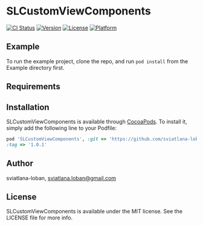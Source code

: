 # SLCustomViewComponents

[![CI Status](https://img.shields.io/travis/sviatlana-loban/SLCustomViewComponents.svg?style=flat)](https://travis-ci.org/sviatlana-loban/SLCustomViewComponents)
[![Version](https://img.shields.io/cocoapods/v/SLCustomViewComponents.svg?style=flat)](https://cocoapods.org/pods/SLCustomViewComponents)
[![License](https://img.shields.io/cocoapods/l/SLCustomViewComponents.svg?style=flat)](https://cocoapods.org/pods/SLCustomViewComponents)
[![Platform](https://img.shields.io/cocoapods/p/SLCustomViewComponents.svg?style=flat)](https://cocoapods.org/pods/SLCustomViewComponents)

## Example

To run the example project, clone the repo, and run `pod install` from the Example directory first.

## Requirements

## Installation

SLCustomViewComponents is available through [CocoaPods](https://cocoapods.org). To install
it, simply add the following line to your Podfile:

```ruby
pod 'SLCustomViewComponents', :git => 'https://github.com/sviatlana-loban/SLCustomViewComponents', 
:tag => '1.0.1'
```

## Author

sviatlana-loban, sviatlana.loban@gmail.com

## License

SLCustomViewComponents is available under the MIT license. See the LICENSE file for more info.
